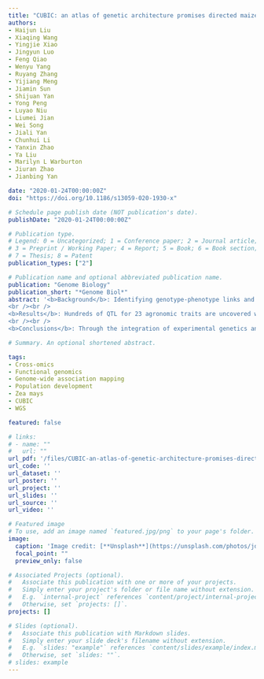 ```yaml
---
title: "CUBIC: an atlas of genetic architecture promises directed maize improvement"
authors:
- Haijun Liu
- Xiaqing Wang
- Yingjie Xiao
- Jingyun Luo
- Feng Qiao
- Wenyu Yang
- Ruyang Zhang
- Yijiang Meng
- Jiamin Sun
- Shijuan Yan
- Yong Peng
- Luyao Niu
- Liumei Jian
- Wei Song
- Jiali Yan
- Chunhui Li
- Yanxin Zhao
- Ya Liu
- Marilyn L Warburton
- Jiuran Zhao
- Jianbing Yan

date: "2020-01-24T00:00:00Z"
doi: "https://doi.org/10.1186/s13059-020-1930-x"

# Schedule page publish date (NOT publication's date).
publishDate: "2020-01-24T00:00:00Z"

# Publication type.
# Legend: 0 = Uncategorized; 1 = Conference paper; 2 = Journal article;
# 3 = Preprint / Working Paper; 4 = Report; 5 = Book; 6 = Book section;
# 7 = Thesis; 8 = Patent
publication_types: ["2"]

# Publication name and optional abbreviated publication name.
publication: "Genome Biology"
publication_short: "*Genome Biol*"
abstract: '<b>Background</b>: Identifying genotype-phenotype links and causative genes from quantitative trait loci (QTL) is challenging for complex agronomically important traits. To accelerate maize gene discovery and breeding, we present the Complete-diallel design plus Unbalanced Breeding-like Inter-Cross (CUBIC) population, consisting of 1404 individuals created by extensively inter-crossing 24 widely used Chinese maize founders.
<br /><br />
<b>Results</b>: Hundreds of QTL for 23 agronomic traits are uncovered with 14 million high-quality SNPs and a high-resolution identity-by-descent map, which account for an average of 75% of the heritability for each trait. We find epistasis contributes to phenotypic variance widely. Integrative cross-population analysis and cross-omics mapping allow effective and rapid discovery of underlying genes, validated here with a case study on leaf width. 
<br /><br />
<b>Conclusions</b>: Through the integration of experimental genetics and genomics, our study provides useful resources and gene mining strategies to explore complex quantitative traits.'

# Summary. An optional shortened abstract.

tags:
- Cross-omics
- Functional genomics
- Genome-wide association mapping
- Population development
- Zea mays
- CUBIC
- WGS

featured: false

# links:
# - name: ""
#   url: ""
url_pdf: '/files/CUBIC-an-atlas-of-genetic-architecture-promises-directed-maize-improvement.pdf'
url_code: ''
url_dataset: ''
url_poster: ''
url_project: ''
url_slides: ''
url_source: ''
url_video: ''

# Featured image
# To use, add an image named `featured.jpg/png` to your page's folder. 
image:
  caption: 'Image credit: [**Unsplash**](https://unsplash.com/photos/jdD8gXaTZsc)'
  focal_point: ""
  preview_only: false

# Associated Projects (optional).
#   Associate this publication with one or more of your projects.
#   Simply enter your project's folder or file name without extension.
#   E.g. `internal-project` references `content/project/internal-project/index.md`.
#   Otherwise, set `projects: []`.
projects: []

# Slides (optional).
#   Associate this publication with Markdown slides.
#   Simply enter your slide deck's filename without extension.
#   E.g. `slides: "example"` references `content/slides/example/index.md`.
#   Otherwise, set `slides: ""`.
# slides: example
---
```

